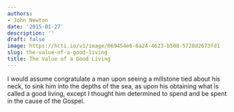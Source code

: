 ```yaml
---
authors:
- John Newton
date: '2015-01-27'
description: ''
draft: false
image: https://hcti.io/v1/image/069454e6-6a24-4623-b508-5728d2673fd1
slug: the-value-of-a-good-living
title: The Value of a Good Living
---
```


I would assume congratulate a man upon seeing a millstone tied about his neck, to sink him into the depths of the sea, as upon his obtaining what is called a good living, except I thought him determined to spend and be spent in the cause of the Gospel.